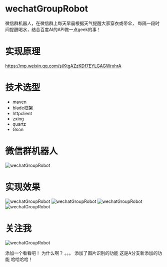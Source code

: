﻿# wechatGroupRobot
微信群机器人，在微信群上每天早晨根据天气提醒大家穿衣或带伞，
每隔一段时间提醒喝水，结合百度AI的API做一点geek的事！

# 实现原理
 https://mp.weixin.qq.com/s/KtgAZzKDf7EYLGAGWrxhrA

# 技术选型
  - maven
  - blade框架
  - httpclient
  - zxing
  - quartz
  - Gson


# 微信群机器人
![wechatGroupRobot](http://owx1uvd7t.bkt.clouddn.com/download.png)

# 实现效果
![wechatGroupRobot](http://owx1uvd7t.bkt.clouddn.com/wechat1.jpg)
![wechatGroupRobot](http://owx1uvd7t.bkt.clouddn.com/wechat2.jpg)
![wechatGroupRobot](http://owx1uvd7t.bkt.clouddn.com/wechat3.jpg)
![wechatGroupRobot](http://owx1uvd7t.bkt.clouddn.com/wechat4.jpg)

# 关注我
![wechatGroupRobot](http://owh7v964r.bkt.clouddn.com/WeChat%20Image_20180608170357.jpg)

添加一个看看吧！
为什么啊？
。。。
添加了图片识别的功能
这是A分支新添加的功能
哈哈哈哈！